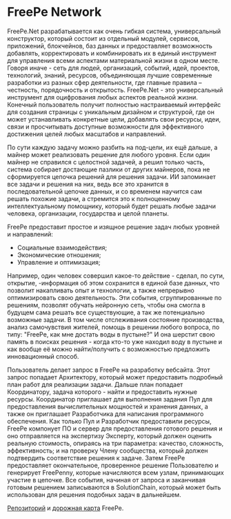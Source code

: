 # FreePe Network

FreePe.Net разрабатывается как очень гибкая система, универсальный конструктор, который состоит из отдельный модулей, сервисов, приложений, блокчейнов, баз данных и предоставляет возможность добавлять, корректировать и комбинировать их в единый инструмент для управления всеми аспектами материальной жизни в одном месте. Говоря иначе - сеть для людей, организаций, событий, идей, проектов, технологий, знаний, ресурсов, объединяющая лучшие современные разработки из разных сфер деятельности, где главные правила – честность, порядочность и открытость. FreePe.Net - это универсальный инструмент для оцифрования любых аспектов реальной жизни. Конечный пользователь получит полностью настраиваемый интерфейс для создания страницы с уникальным дизайном и структурой, где он может устанавливать конкретные цели, добавлять свои ресурсы, идеи, связи и просчитывать доступные возможности для эффективного достижения целей любых масштабов и направлений. 

По сути каждую задачу можно разбить на под-цели, их ещё дальше, а майнер может реализовать решение для любого уровня. Если один майнер не справился с целостной задачей, а решил только часть, система собирает достающие пазлики от других майнеров, пока не сформируется цепочка решений для решения задачи. ИИ запоминает все задачи и решения на них, ведь все это хранится в последовательной цепочке данных, и со временем научится сам решать похожие задачи, а стремится это к полноценному интеллектуальному помощнику, который будет решать любые задачи человека, организации, государства и целой планеты.

FreePe предоставит простое и изящное решение задач любых уровней и направлений:
- Социальные взаимодействия;
- Экономические отношения;
- Управление и оптимизация;


Например, один человек совершил какое-то действие - сделал, по сути, открытие, -информация об этом сохранится в единой базе данных, что позволит накапливать опыт и технологии, а также непрерывно оптимизировать свою деятельность. Эти события, сгруппированные по решениям, позволят обучать нейронную сеть, чтобы она смогла в будущем сама решать все существующие, а так же потенциально возможные задачи. В том числе отслеживания состояние производства, анализ самочувствия жителей, помощь в решении любого вопроса, по типу: "FreePe, как мне достать воды в пустыне?" И она шерстит свою память в поисках решения - когда кто-то уже находил воду в пустыне и как вообще её можно найти/получить с возможностью предложить инновационный способ.

Пользователь делает запрос в FreePe на разработку вебсайта. Этот запрос попадает Архитектору, который может предоставить подробный план работ для реализации задачи. Дальше план попадает Координатору, задача которого - найти и предоставить нужные ресурсы. Координатор приглашает для выполнения задания Пул для предоставления вычислительных мощностей и хранения данных, а также он приглашает Разработчика для написания программного обеспечения. Как только Пул и Разработчик предоставили ресурсы, FreePe компонует ПО и сервер для предоставления готового решения и оно отправляется на экспертизу Эксперту, который должен оценить реальную стоимость, опираясь на три параметра: качество, сложность, эффективность; и на проверку Члену сообщества, который должен подтвердить соответствие решения к задаче. Затем FreePe предоставляет окончательное, проверенное решение Пользователю и генерирует FreePenny, которые начисляются всем узлам, принимающих участие в цепочке. Все события, начиная от запроса и заканчивая готовым решением записываются в SolutionChain, который может быть использован для решения подобных задач в дальнейшем.

[Репозиторий](https://bitbucket.org/freepe) и [дорожная карта](https://pintask.me/board/vPsfuf2sawcaDyt6b) FreePe.